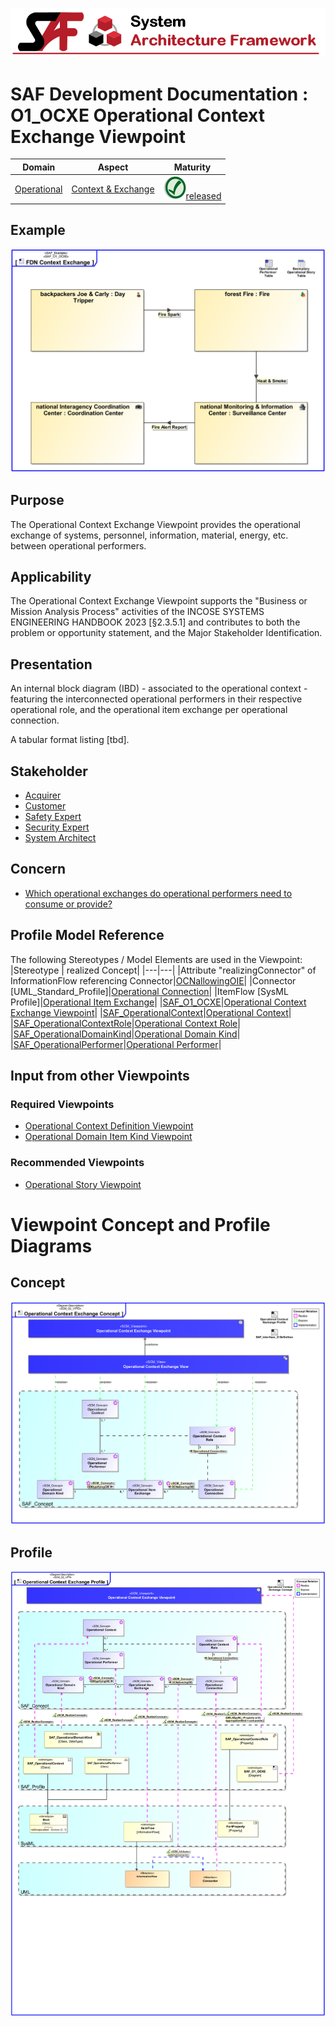 ![System Architecture Framework](../../diagrams/Banner_SAF.png)
# SAF Development Documentation : **O1_OCXE** Operational Context Exchange Viewpoint
|**Domain**|**Aspect**|**Maturity**|
| --- | --- | --- |
|[Operational](../../domains.md#Domain-Operational)|[Context & Exchange](../../aspects.md#Aspect-Context-&-Exchange)|![Released](../../diagrams/Symbol_confirmed.png )[released](../../using-saf/maturity.md#released)|
## Example
![Operational-Context-Exchange-Viewpoint-primary-example.svg](../../diagrams/vp-examples/Operational-Context-Exchange-Viewpoint-primary-example.svg)
## Purpose
The Operational Context Exchange Viewpoint provides the operational exchange of systems, personnel, information, material, energy, etc. between operational performers.
## Applicability
The Operational Context Exchange Viewpoint supports the "Business or Mission Analysis Process" activities of the INCOSE SYSTEMS ENGINEERING HANDBOOK 2023 [§2.3.5.1] and contributes to both the problem or opportunity statement, and the Major Stakeholder Identification.
## Presentation
An internal block diagram (IBD) - associated to the operational context - featuring the interconnected operational performers in their respective operational role, and the operational item exchange per operational connection.

A tabular format listing [tbd].

## Stakeholder
* [Acquirer](../../stakeholders.md#Acquirer)
* [Customer](../../stakeholders.md#Customer)
* [Safety Expert](../../stakeholders.md#Safety-Expert)
* [Security Expert](../../stakeholders.md#Security-Expert)
* [System Architect](../../stakeholders.md#System-Architect)
## Concern
* [Which operational exchanges do operational performers need to consume or provide?](../../concerns.md#_2021x_2_8710274_1674576758910_672482_23380)
## Profile Model Reference
The following Stereotypes / Model Elements are used in the Viewpoint:
|Stereotype | realized Concept|
|---|---|
|Attribute "realizingConnector" of InformationFlow referencing Connector|[OCNallowingOIE](../concept/concepts.md#OCNallowingOIE)|
|Connector [UML_Standard_Profile]|[Operational Connection](../concept/concepts.md#Operational-Connection)|
|ItemFlow [SysML Profile]|[Operational Item Exchange](../concept/concepts.md#Operational-Item-Exchange)|
|[SAF_O1_OCXE](../../stereotypes.md#saf_o1_ocxe)|[Operational Context Exchange Viewpoint](../concept/concepts.md#Operational-Context-Exchange-Viewpoint)|
|[SAF_OperationalContext](../../stereotypes.md#saf_operationalcontext)|[Operational Context](../concept/concepts.md#Operational-Context)|
|[SAF_OperationalContextRole](../../stereotypes.md#saf_operationalcontextrole)|[Operational Context Role](../concept/concepts.md#Operational-Context-Role)|
|[SAF_OperationalDomainKind](../../stereotypes.md#saf_operationaldomainkind)|[Operational Domain Kind](../concept/concepts.md#Operational-Domain-Kind)|
|[SAF_OperationalPerformer](../../stereotypes.md#saf_operationalperformer)|[Operational Performer](../concept/concepts.md#Operational-Performer)|
## Input from other Viewpoints
### Required Viewpoints
* [Operational Context Definition Viewpoint](Operational-Context-Definition-Viewpoint.md)
* [Operational Domain Item Kind Viewpoint](Operational-Domain-Item-Kind-Viewpoint.md)
### Recommended Viewpoints
* [Operational Story Viewpoint](Operational-Story-Viewpoint.md)
# Viewpoint Concept and Profile Diagrams
## Concept
![Operational Context Exchange Concept](diagrams/Operational-Context-Exchange-Concept.svg)
## Profile
![Operational Context Exchange Profile](diagrams/Operational-Context-Exchange-Profile.svg)
